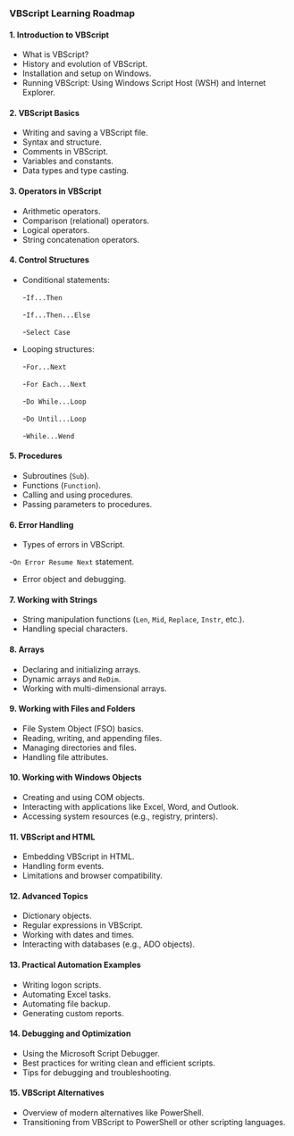 ### **VBScript Learning Roadmap**

#### **1. Introduction to VBScript**

- What is VBScript?
- History and evolution of VBScript.
- Installation and setup on Windows.
- Running VBScript: Using Windows Script Host (WSH) and Internet Explorer.

#### **2. VBScript Basics**

- Writing and saving a VBScript file.
- Syntax and structure.
- Comments in VBScript.
- Variables and constants.
- Data types and type casting.

#### **3. Operators in VBScript**

- Arithmetic operators.
- Comparison (relational) operators.
- Logical operators.
- String concatenation operators.

#### **4. Control Structures**

- Conditional statements:

  -`If...Then`

  -`If...Then...Else`

  -`Select Case`
- Looping structures:

  -`For...Next`

  -`For Each...Next`

  -`Do While...Loop`

  -`Do Until...Loop`

  -`While...Wend`

#### **5. Procedures**

- Subroutines (`Sub`).
- Functions (`Function`).
- Calling and using procedures.
- Passing parameters to procedures.

#### **6. Error Handling**

- Types of errors in VBScript.

-`On Error Resume Next` statement.

- Error object and debugging.

#### **7. Working with Strings**

- String manipulation functions (`Len`, `Mid`, `Replace`, `Instr`, etc.).
- Handling special characters.

#### **8. Arrays**

- Declaring and initializing arrays.
- Dynamic arrays and `ReDim`.
- Working with multi-dimensional arrays.

#### **9. Working with Files and Folders**

- File System Object (FSO) basics.
- Reading, writing, and appending files.
- Managing directories and files.
- Handling file attributes.

#### **10. Working with Windows Objects**

- Creating and using COM objects.
- Interacting with applications like Excel, Word, and Outlook.
- Accessing system resources (e.g., registry, printers).

#### **11. VBScript and HTML**

- Embedding VBScript in HTML.
- Handling form events.
- Limitations and browser compatibility.

#### **12. Advanced Topics**

- Dictionary objects.
- Regular expressions in VBScript.
- Working with dates and times.
- Interacting with databases (e.g., ADO objects).

#### **13. Practical Automation Examples**

- Writing logon scripts.
- Automating Excel tasks.
- Automating file backup.
- Generating custom reports.

#### **14. Debugging and Optimization**

- Using the Microsoft Script Debugger.
- Best practices for writing clean and efficient scripts.
- Tips for debugging and troubleshooting.

#### **15. VBScript Alternatives**

- Overview of modern alternatives like PowerShell.
- Transitioning from VBScript to PowerShell or other scripting languages.
